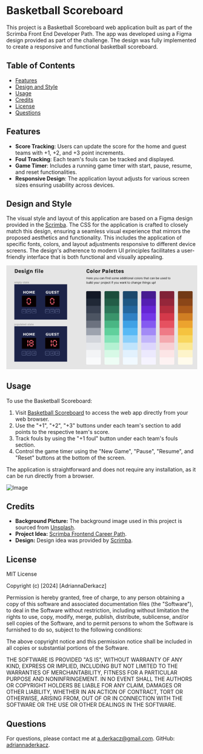 # Basketball Scoreboard

This project is a Basketball Scoreboard web application built as part of the Scrimba Front End Developer Path. The app was developed using a Figma design provided as part of the challenge. The design was fully implemented to create a responsive and functional basketball scoreboard.

## Table of Contents

- [Features](#features)
- [Design and Style](#design-and-style)
- [Usage](#usage)
- [Credits](#credits)
- [License](#license)
- [Questions](#questions)

## Features

- **Score Tracking**: Users can update the score for the home and guest teams with +1, +2, and +3 point increments.
- **Foul Tracking**: Each team's fouls can be tracked and displayed.
- **Game Timer**: Includes a running game timer with start, pause, resume, and reset functionalities.
- **Responsive Design**: The application layout adjusts for various screen sizes ensuring usability across devices.

## Design and Style

The visual style and layout of this application are based on a Figma design provided in the [Scrimba](https://scrimba.com/learn/frontend). The CSS for the application is crafted to closely match this design, ensuring a seamless visual experience that mirrors the proposed aesthetics and functionality. This includes the application of specific fonts, colors, and layout adjustments responsive to different device screens. The design's adherence to modern UI principles facilitates a user-friendly interface that is both functional and visually appealing.

![Image](./assets/images/screenshot1.png)

## Usage

To use the Basketball Scoreboard:

1. Visit [Basketball Scoreboard](https://adriannaderkacz.github.io/basketball-scoreboard/) to access the web app directly from your web browser. 
2. Use the "+1", "+2", "+3" buttons under each team's section to add points to the respective team's score.
3. Track fouls by using the "+1 foul" button under each team's fouls section.
4. Control the game timer using the "New Game", "Pause", "Resume", and "Reset" buttons at the bottom of the screen.

The application is straightforward and does not require any installation, as it can be run directly from a browser.

![Image](./assets/images/screenshot2.png)

## Credits

- **Background Picture:** The background image used in this project is sourced from [Unsplash](https://unsplash.com/photos/red-and-white-abstract-painting-O2kqxbix4Mw).
- **Project Idea:** [Scrimba Frontend Career Path](https://scrimba.com/learn/frontend).
- **Design:** Design idea was provided by [Scrimba](https://scrimba.com/learn/frontend). 

## License
  MIT License

  Copyright (c) [2024] [AdriannaDerkacz]

  Permission is hereby granted, free of charge, to any person obtaining a copy of this software and associated documentation files (the "Software"), to deal in the Software without restriction, including without limitation the rights to use, copy, modify, merge, publish, distribute, sublicense, and/or sell copies of the Software, and to permit persons to whom the Software is furnished to do so, subject to the following conditions:

  The above copyright notice and this permission notice shall be included in all copies or substantial portions of the Software.

  THE SOFTWARE IS PROVIDED "AS IS", WITHOUT WARRANTY OF ANY KIND, EXPRESS OR IMPLIED, INCLUDING BUT NOT LIMITED TO THE WARRANTIES OF MERCHANTABILITY, FITNESS FOR A PARTICULAR PURPOSE AND NONINFRINGEMENT. IN NO EVENT SHALL THE AUTHORS OR COPYRIGHT HOLDERS BE LIABLE FOR ANY CLAIM, DAMAGES OR OTHER LIABILITY, WHETHER IN AN ACTION OF CONTRACT, TORT OR OTHERWISE, ARISING FROM, OUT OF OR IN CONNECTION WITH THE SOFTWARE OR THE USE OR OTHER DEALINGS IN THE SOFTWARE.

  ## Questions
  For questions, please contact me at a.derkacz@gmail.com.
  GitHub: [adriannaderkacz](https://github.com/adriannaderkacz).